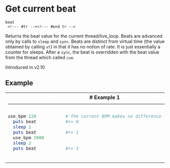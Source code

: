 # Get current beat

```
beat 
 <!--- #tr --><!--- #end tr -->
```


Returns the beat value for the current thread/live_loop. Beats are advanced only by calls to `sleep` and `sync`. Beats are distinct from virtual time (the value obtained by calling `vt`) in that it has no notion of rate. It is just essentially a counter for sleeps. After a `sync`, the beat is overridden with the beat value from the thread which called `cue`. 

Introduced in v2.10

## Example

<table class="examples">
<tr>
<th colspan="2" class="even head"># Example 1 ──────────────────────────────────────────────────────</th>
</tr>
<tr>
<td class="even">

```ruby
use_bpm 120 
  puts beat   
  sleep 1
  puts beat   
  use_bpm 2000
  sleep 2
  puts beat   



```

</td>
<td class="even">

<!--- #tr -->
```ruby
# The current BPM makes no difference
#=> 0
 
#=> 1
 
 
#=> 3



```
<!--- #end tr -->

</td>
</tr>
</table>

